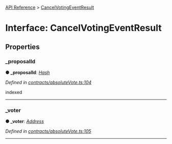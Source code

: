 [API Reference](../README.md) > [CancelVotingEventResult](../interfaces/CancelVotingEventResult.md)



# Interface: CancelVotingEventResult


## Properties
<a id="_proposalId"></a>

###  _proposalId

**●  _proposalId**:  *[Hash](../#Hash)* 

*Defined in [contracts/absoluteVote.ts:104](https://github.com/daostack/arc.js/blob/61e5f90/lib/contracts/absoluteVote.ts#L104)*



indexed




___

<a id="_voter"></a>

###  _voter

**●  _voter**:  *[Address](../#Address)* 

*Defined in [contracts/absoluteVote.ts:105](https://github.com/daostack/arc.js/blob/61e5f90/lib/contracts/absoluteVote.ts#L105)*





___


